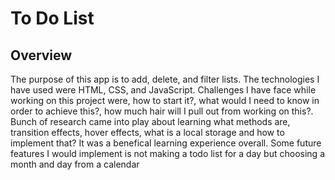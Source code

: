 # To Do List

<h2> Overview </h2>
<p>The purpose of this app is to add, delete, and filter lists. The technologies I have used were HTML, CSS, and JavaScript. Challenges I have face while working on this project were, how to start it?, what would I need to know in order to achieve this?, how much hair will I pull out from working on this?. Bunch of research came into play about learning what methods are, transition effects, hover effects, what is a local storage and how to implement that? It was a benefical learning experience overall. Some future features I would implement is not making a todo list for a day but choosing a month and day from a calendar</p>
